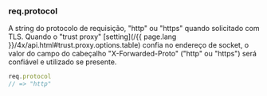 <h3 id='req.protocol'>req.protocol</h3>

A string do protocolo de requisição, "http" ou "https" quando solicitado com TLS. Quando o "trust proxy"
[setting](/{{ page.lang }}/4x/api.html#trust.proxy.options.table) confia no endereço de socket, o valor do campo do cabeçalho
"X-Forwarded-Proto" ("http" ou "https") será confiável e utilizado se presente.

~~~js
req.protocol
// => "http"
~~~

